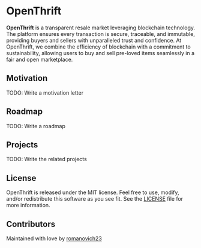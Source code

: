 # OpenThrift

**OpenThrift** is a transparent resale market leveraging blockchain technology. The platform ensures every transaction is secure, traceable, and immutable, providing buyers and sellers with unparalleled trust and confidence. At OpenThrift, we combine the efficiency of blockchain with a commitment to sustainability, allowing users to buy and sell pre-loved items seamlessly in a fair and open marketplace.

## Motivation

TODO: Write a motivation letter

## Roadmap

TODO: Write a roadmap

## Projects

TODO: Write the related projects

## License

OpenThrift is released under the MIT license. Feel free to use, modify, and/or redistribute this software as you see fit. See the [LICENSE](./LICENSE) file for more information.

## Contributors

Maintained with love by [romanovich23](https://github.com/romanovich23)